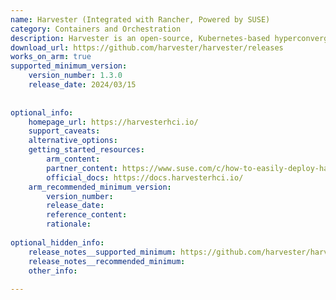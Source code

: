 ```yaml
---
name: Harvester (Integrated with Rancher, Powered by SUSE)
category: Containers and Orchestration
description: Harvester is an open-source, Kubernetes-based hyperconverged infrastructure (HCI) platform from Rancher (now acquired by SUSE) that unifies virtualization and container workloads on bare metal, delivering integrated compute, storage, and networking from core to edge.
download_url: https://github.com/harvester/harvester/releases
works_on_arm: true
supported_minimum_version:
    version_number: 1.3.0
    release_date: 2024/03/15
 
 
optional_info:
    homepage_url: https://harvesterhci.io/
    support_caveats:
    alternative_options:
    getting_started_resources:
        arm_content:
        partner_content: https://www.suse.com/c/how-to-easily-deploy-harvester-on-arm-based-servers/
        official_docs: https://docs.harvesterhci.io/
    arm_recommended_minimum_version:
        version_number:
        release_date:
        reference_content:
        rationale:
 
optional_hidden_info:
    release_notes__supported_minimum: https://github.com/harvester/harvester/releases/tag/v1.3.0
    release_notes__recommended_minimum:
    other_info:
 
---
```

